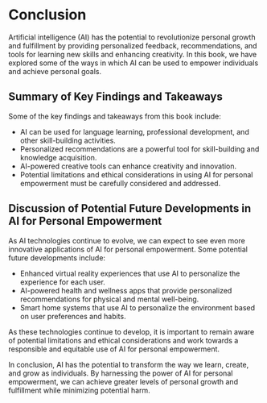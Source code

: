 # Conclusion

Artificial intelligence (AI) has the potential to revolutionize personal growth and fulfillment by providing personalized feedback, recommendations, and tools for learning new skills and enhancing creativity. In this book, we have explored some of the ways in which AI can be used to empower individuals and achieve personal goals.

Summary of Key Findings and Takeaways
-------------------------------------

Some of the key findings and takeaways from this book include:

* AI can be used for language learning, professional development, and other skill-building activities.
* Personalized recommendations are a powerful tool for skill-building and knowledge acquisition.
* AI-powered creative tools can enhance creativity and innovation.
* Potential limitations and ethical considerations in using AI for personal empowerment must be carefully considered and addressed.

Discussion of Potential Future Developments in AI for Personal Empowerment
--------------------------------------------------------------------------

As AI technologies continue to evolve, we can expect to see even more innovative applications of AI for personal empowerment. Some potential future developments include:

* Enhanced virtual reality experiences that use AI to personalize the experience for each user.
* AI-powered health and wellness apps that provide personalized recommendations for physical and mental well-being.
* Smart home systems that use AI to personalize the environment based on user preferences and habits.

As these technologies continue to develop, it is important to remain aware of potential limitations and ethical considerations and work towards a responsible and equitable use of AI for personal empowerment.

In conclusion, AI has the potential to transform the way we learn, create, and grow as individuals. By harnessing the power of AI for personal empowerment, we can achieve greater levels of personal growth and fulfillment while minimizing potential harm.